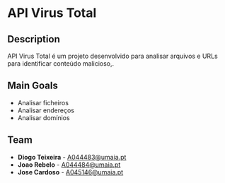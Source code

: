 # API Virus Total

## Description
API Virus Total é um projeto desenvolvido para analisar arquivos e URLs para identificar conteúdo malicioso,.

## Main Goals
- Analisar ficheiros
- Analisar endereços
- Analisar domínios

## Team
- **Diogo Teixeira** - A044483@umaia.pt
- **Joao Rebelo** - A044484@umaia.pt
- **Jose Cardoso** - A045146@umaia.pt
